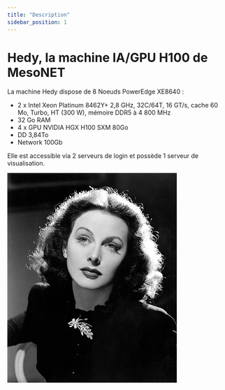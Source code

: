 ```yaml
---
title: "Description"
sidebar_position: 1
---
```


# Hedy, la machine IA/GPU H100 de MesoNET

La machine Hedy dispose de 8 Noeuds PowerEdge XE8640 :

 - 2 x Intel Xeon Platinum 8462Y+ 2,8 GHz, 32C/64T, 16 GT/s, cache 60 Mo, Turbo, HT (300 W), mémoire DDR5 à 4 800 MHz
 - 32 Go RAM
 - 4 x GPU NVIDIA HGX H100 SXM 80Go
 - DD 3,84To
 - Network 100Gb

Elle est accessible via 2 serveurs de login et possède 1 serveur de visualisation.

[![Portrait d'Hedy Lamarr](/img/hedy/hedy_lamarr.png)](https://fr.wikipedia.org/wiki/Hedy_Lamarr)
